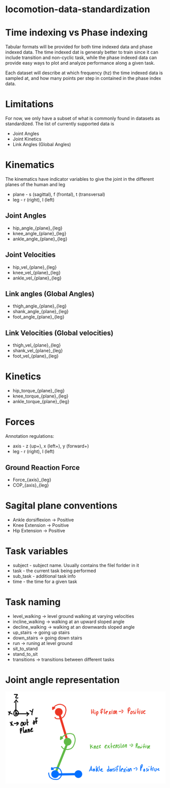 # locomotion-data-standardization

# Time indexing vs Phase indexing
Tabular formats will be provided for both time indexed data and phase indexed data. The time indexed dat is generaly better to train since it can include transition and non-cyclic task, while the phase indexed data can provide easy ways to plot and analyze performance along a given task. 

Each dataset will describe at which frequency (hz) the time indexed data is sampled at, and how many points per step in contained in the phase index data. 


# Limitations
For now, we only have a subset of what is commonly found in datasets as standardized. The list of currently supported data is
* Joint Angles
* Joint Kinetics
* Link Angles (Global Angles)

# Kinematics
The kinematics have indicator variables to give the joint in the different planes of the human and leg
* plane - s (sagittal), f (frontal), t (transversal)
* leg - r (right), l (left)

## Joint Angles
* hip_angle_{plane}_{leg}
* knee_angle_{plane}_{leg}
* ankle_angle_{plane}_{leg}

## Joint Velocities
* hip_vel_{plane}_{leg}
* knee_vel_{plane}_{leg}
* ankle_vel_{plane}_{leg}

## Link angles (Global Angles)
* thigh_angle_{plane}_{leg}
* shank_angle_{plane}_{leg}
* foot_angle_{plane}_{leg}

## Link Velocities (Global velocities)
* thigh_vel_{plane}_{leg}
* shank_vel_{plane}_{leg}
* foot_vel_{plane}_{leg}

# Kinetics
* hip_torque_{plane}_{leg}
* knee_torque_{plane}_{leg}
* ankle_torque_{plane}_{leg}


# Forces
Annotation regulations:
* axis - z (up+), x (left+), y (forward+)
* leg - r (right), l (left)
  
## Ground Reaction Force
* Force_{axis}_{leg}
* COP_{axis}_{leg}
  

# Sagital plane conventions
* Ankle dorsiflexion -> Positive
* Knee Extension -> Positive
* Hip Extension -> Positive


# Task variables
* subject - subject name. Usually contains the filel forlder in it
* task - the current task being performed
* sub_task - additional task info
* time - the time for a given task



# Task naming
* level_walking -> level ground walking at varying velocities
* incline_walking -> walking at an upward sloped angle
* decline_walking -> walking at an downwards sloped angle
* up_stairs -> going up stairs
* down_stairs -> going down stairs
* run -> runing at level ground
* sit_to_stand
* stand_to_sit
* transitions -> transitions between different tasks


# Joint angle representation
![Joint angle convention](joint_angle_references.png)
